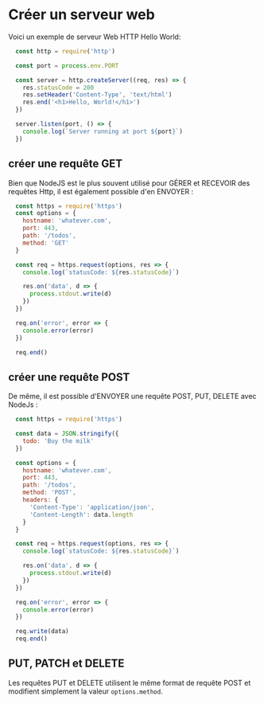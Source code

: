 # Créer un serveur web

Voici un exemple de serveur Web HTTP Hello World:

```js
  const http = require('http')

  const port = process.env.PORT

  const server = http.createServer((req, res) => {
    res.statusCode = 200
    res.setHeader('Content-Type', 'text/html')
    res.end('<h1>Hello, World!</h1>')
  })

  server.listen(port, () => {
    console.log(`Server running at port ${port}`)
  })
```

## créer une requête GET

Bien que NodeJS est le plus souvent utilisé pour GÉRER et RECEVOIR des requêtes Http, il est également possible d'en ENVOYER :

```js
  const https = require('https')
  const options = {
    hostname: 'whatever.com',
    port: 443,
    path: '/todos',
    method: 'GET'
  }

  const req = https.request(options, res => {
    console.log(`statusCode: ${res.statusCode}`)

    res.on('data', d => {
      process.stdout.write(d)
    })
  })

  req.on('error', error => {
    console.error(error)
  })

  req.end()
```


## créer une requête POST

De même, il est possible d'ENVOYER une requête POST, PUT, DELETE avec NodeJs :

```js
  const https = require('https')

  const data = JSON.stringify({
    todo: 'Buy the milk'
  })

  const options = {
    hostname: 'whatever.com',
    port: 443,
    path: '/todos',
    method: 'POST',
    headers: {
      'Content-Type': 'application/json',
      'Content-Length': data.length
    }
  }

  const req = https.request(options, res => {
    console.log(`statusCode: ${res.statusCode}`)

    res.on('data', d => {
      process.stdout.write(d)
    })
  })

  req.on('error', error => {
    console.error(error)
  })

  req.write(data)
  req.end()
```

## PUT, PATCH et DELETE

Les requêtes PUT et DELETE utilisent le même format de requête POST et modifient simplement la valeur `options.method`.
